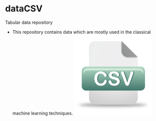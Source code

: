 # dataCSV
Tabular data repository

- This repository contains data which are mostly used in the classical machine learning techniques.
![CSV](/img/git_01.png)
